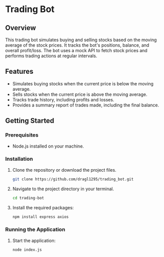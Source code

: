 # Trading Bot

## Overview
This trading bot simulates buying and selling stocks based on the moving average of the stock prices. It tracks the bot's positions, balance, and overall profit/loss. The bot uses a mock API to fetch stock prices and performs trading actions at regular intervals.

## Features
- Simulates buying stocks when the current price is below the moving average.
- Sells stocks when the current price is above the moving average.
- Tracks trade history, including profits and losses.
- Provides a summary report of trades made, including the final balance.

## Getting Started

### Prerequisites
- Node.js installed on your machine.

### Installation
1. Clone the repository or download the project files.
   ```bash
   git clone https://github.com/dragl1295/trading_bot.git

2. Navigate to the project directory in your terminal.
    ```bash
    cd trading-bot

3. Install the required packages:   

    ```bash
    npm install express axios


### Running the Application

1. Start the application:

   ```bash
   node index.js